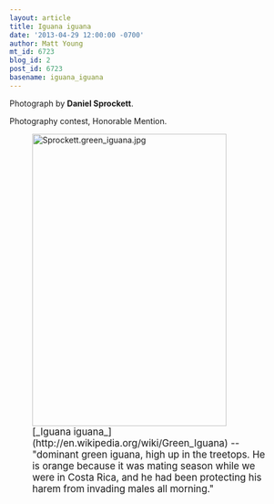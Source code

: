 ```yaml
---
layout: article
title: Iguana iguana
date: '2013-04-29 12:00:00 -0700'
author: Matt Young
mt_id: 6723
blog_id: 2
post_id: 6723
basename: iguana_iguana
---
```

Photograph by **Daniel Sprockett**.

Photography contest, Honorable Mention.

<figure>
<img src="{{ site.baseurl }}/uploads/2013/Sprockett.green_iguana.jpg" alt="Sprockett.green_iguana.jpg" width="341" height="512" />
<figcaption markdown="span">
<big>[_Iguana iguana_](http://en.wikipedia.org/wiki/Green_Iguana) -- "dominant green iguana, high up in the treetops.  He is orange because it was mating season while we were in Costa Rica, and he had been protecting his harem from invading males all morning."</big>


</figcaption>
</figure>
